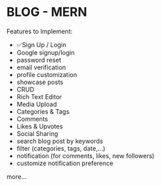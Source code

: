 # BLOG - MERN

Features to Implement:
  - ✅Sign Up / Login
  - Google signup/login
  - password reset
  - email verification
  - profile customization
  - showcase posts
  - CRUD
  - Rich Text Editor
  - Media Upload
  - Categories & Tags
  - Comments
  - Likes & Upvotes
  - Social Sharing
  - search blog post by keywords
  - filter (categories, tags, date,...)
  - notification (for comments, likes, new followers)
  - customize notification preference

more...
